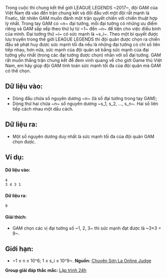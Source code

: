 Trong cuộc thi chung kết thế giới LEAGUE LEGENDS ~2017~, đội GAM của Việt Nam đã vào đến trận chung kết và đối đầu với một đội rất mạnh là Fnatic, tất nhiên GAM muốn đánh một trận quyết chiến với chiến thuật hợp lý nhất. Trong tay GAM có ~n~ đại tướng, mỗi đại tướng có những ưu điểm riêng và GAM sắp xếp theo thứ tự từ ~1~ đến ~n~ để tiện cho việc điều binh của mình. Đại tướng thứ ~i~ có sức mạnh là ~s_i~. Theo một bí quyết được lưu truyền trong thế giới LEAGUE LEGENDS thì đội quân được chọn ra chiến đấu sẽ phát huy được sức mạnh tối đa nếu là những đại tướng có chỉ số liên tiếp nhau, hơn nữa, sức mạnh của đội quân sẽ bằng sức mạnh của đại tướng yếu nhất (trong các đại tướng được chọn) nhân với số đại tướng. GAM rất muốn thắng trận chung kết để đem vinh quang về cho giới Game thủ Việt Nam, em hãy giúp đội GAM tính toán sức mạnh tối đa của đội quân mà GAM có thể chọn.

## Dữ liệu vào:
- Dòng đầu chứa số nguyên dương ~n~ (là số đại tướng trong tay GAM);
- Dòng thứ hai chứa ~n~ số nguyên dương ~s_1, s_2, …, s_n~. Hai số liên tiếp cách nhau một dấu cách.

## Dữ liệu ra:
- Một số nguyên dương duy nhất là sức mạnh tối đa của đội quân GAM chọn được.

## Ví dụ:
#### Dữ liệu vào:
```
4
3 4 3 1
```

#### Dữ liệu ra:
```
9
```

#### Giải thích:
- GAM chọn các vị đại tướng số ~1, 2, 3~ thì sức mạnh đạt được là ~3×3 = 9~.

## Giới hạn:
- ~1 ≤ n ≤ 10^6; 1 ≤ s_i ≤ 10^9~.
**Nguồn:** [Chuyên Sơn La Online Judge](http://csloj.ddns.net/)

**Group giải đáp thắc mắc:** [Lập trình 24h](https://www.facebook.com/groups/1386904321519984)
